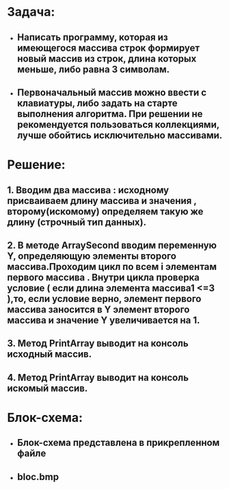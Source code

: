 
# Задача: 
* ## Написать программу, которая из имеющегося массива строк формирует новый массив из строк, длина которых меньше, либо равна 3 символам. 
 
 * ##  Первоначальный массив можно ввести с клавиатуры, либо задать на старте выполнения алгоритма. При решении не рекомендуется пользоваться коллекциями, лучше обойтись исключительно массивами.

# Решение:
## 1. Вводим два массива : исходному присваиваем длину массива и значения , второму(искомому) определяем такую  же длину (строчный тип данных). 
## 2. В методе ArraySecond вводим переменную Y, определяющую элементы второго массива.Проходим цикл по всем i  элементам первого массива . Внутри цикла проверка условие ( если длина элемента массива1 <=3 ),то, если условие верно, элемент первого массива заносится в Y элемент второго массива и значение Y увеличивается на 1.
## 3. Метод PrintArray выводит на консоль исходный массив.
## 4. Метод PrintArray выводит на консоль искомый массив.

# Блок-схема:
* ## Блок-схема представлена в прикрепленном файле 
* ## bloc.bmp
